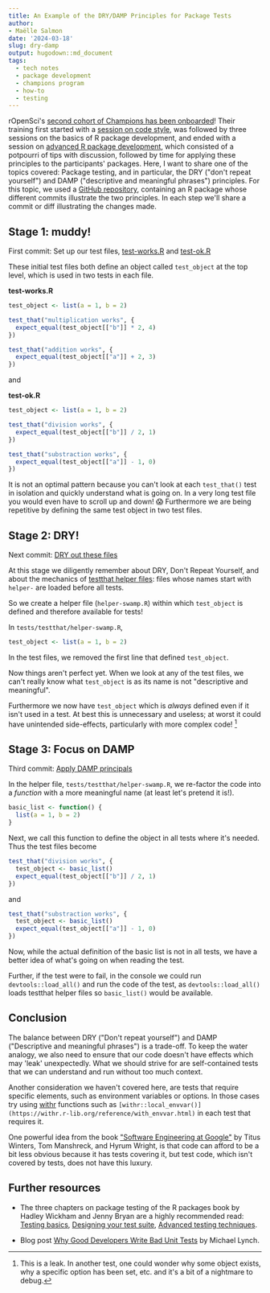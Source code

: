 ```yaml
---
title: An Example of the DRY/DAMP Principles for Package Tests 
author: 
- Maëlle Salmon
date: '2024-03-18'
slug: dry-damp
output: hugodown::md_document
tags:
  - tech notes
  - package development
  - champions program
  - how-to
  - testing
---
```


rOpenSci's [second cohort of Champions has been onboarded](/blog/2024/02/15/champions-program-champions-2024/)!
Their training first started with a [session on code style](/blog/2024/02/22/beautiful-code/), was followed by three sessions on the basics of R package development, and ended with a session on [advanced R package development](https://rpkgdev-rocket-2024.netlify.app/), which consisted of a potpourri of tips with discussion, followed by time for applying these principles to the participants' packages.
Here, I want to share one of the topics covered: Package testing, and in particular, the DRY ("don't repeat yourself") and DAMP ("descriptive and meaningful phrases") principles.
For this topic, we used a [GitHub repository](https://github.com/maelle/swamp), containing an R package whose different commits illustrate the two principles. In each step we'll share a commit or diff illustrating the changes made.

## Stage 1: muddy!

First commit: Set up our test files, [test-works.R](https://github.com/maelle/swamp/blob/c67cc053cafb2cc5f5125cbc745b2f392a84e3df/tests/testthat/test-works.R) and [test-ok.R](https://github.com/maelle/swamp/blob/c67cc053cafb2cc5f5125cbc745b2f392a84e3df/tests/testthat/test-ok.R)

These initial test files both define an object called `test_object` at the top level, which is used in two tests in each file.

**test-works.R**
```r
test_object <- list(a = 1, b = 2)

test_that("multiplication works", {
  expect_equal(test_object[["b"]] * 2, 4)
})

test_that("addition works", {
  expect_equal(test_object[["a"]] + 2, 3)
})
```

and

**test-ok.R**
```r
test_object <- list(a = 1, b = 2)

test_that("division works", {
  expect_equal(test_object[["b"]] / 2, 1)
})

test_that("substraction works", {
  expect_equal(test_object[["a"]] - 1, 0)
})
```

It is not an optimal pattern because you can't look at each `test_that()` test in isolation and quickly understand what is going on.
In a very long test file you would even have to scroll up and down! :scream:
Furthermore we are being repetitive by defining the same test object in two test files.

## Stage 2: DRY!

Next commit: [DRY out these files](https://github.com/maelle/swamp/commit/381f244f56f1837207f2150a7e76c70bd59c0422)

At this stage we diligently remember about DRY, Don't Repeat Yourself, and about the mechanics of [testthat helper files](https://blog.r-hub.io/2020/11/18/testthat-utility-belt/):
files whose names start with `helper-` are loaded before all tests.

So we create a helper file (`helper-swamp.R`) within which `test_object` is defined and therefore available for tests!

In `tests/testthat/helper-swamp.R`,

```r
test_object <- list(a = 1, b = 2)
```

In the test files, we removed the first line that defined `test_object`.

Now things aren't perfect yet. 
When we look at any of the test files, we can't really know what `test_object` is as its name is not "descriptive and meaningful".

Furthermore we now have `test_object` which is *always* defined even if it isn't used in a test. 
At best this is unnecessary and useless; at worst it could have unintended side-effects, particularly with more complex code! [^leak]

[^leak]: This is a leak. In another test, one could wonder why some object exists, why a specific option has been set, etc. and it's a bit of a nightmare to debug.


## Stage 3: Focus on DAMP

Third commit: [Apply DAMP principals](https://github.com/maelle/swamp/commit/9cc08937e1cabf112955004212e1d0bccf2ccda4)

In the helper file, `tests/testthat/helper-swamp.R`, we re-factor the code into a _function_ with a more meaningful name (at least let's pretend it is!).

```r
basic_list <- function() {
  list(a = 1, b = 2)
}
```
Next, we call this function to define the object in all tests where it's needed. 
Thus the test files become

```r
test_that("division works", {
  test_object <- basic_list()
  expect_equal(test_object[["b"]] / 2, 1)
})
```

and 


```r
test_that("substraction works", {
  test_object <- basic_list()
  expect_equal(test_object[["a"]] - 1, 0)
})
```

Now, while the actual definition of the basic list is not in all tests, we have a better idea of what's going on when reading the test.

Further, if the test were to fail, in the console we could run `devtools::load_all()` and run the code of the test, as `devtools::load_all()` loads testthat helper files so `basic_list()` would be available.


## Conclusion

The balance between DRY ("Don't repeat yourself") and DAMP ("Descriptive and meaningful phrases") is a trade-off.
To keep the water analogy, we also need to ensure that our code doesn't have effects which may 'leak' unexpectedly.
What we should strive for are self-contained tests that we can understand and run without too much context.

Another consideration we haven't covered here, are tests that require specific elements, such as environment variables or options. In those cases try using [withr](https://withr.r-lib.org/) functions such as `[withr::local_envvar()](https://withr.r-lib.org/reference/with_envvar.html)` in each test that requires it.

One powerful idea from the book ["Software Engineering at Google"](https://www.oreilly.com/library/view/software-engineering-at/9781492082781/) by Titus Winters, Tom Manshreck, and Hyrum Wright, is that code can afford to be a bit less obvious because it has tests covering it, but test code, which isn't covered by tests, does not have this luxury.


## Further resources

- The three chapters on package testing of the R packages book by Hadley Wickham and Jenny Bryan are a highly recommended read: [Testing basics](https://r-pkgs.org/testing-basics.html), [Designing your test suite](https://r-pkgs.org/testing-design.html), [Advanced testing techniques](https://r-pkgs.org/testing-advanced.html).

- Blog post [Why Good Developers Write Bad Unit Tests](https://mtlynch.io/good-developers-bad-tests/) by Michael Lynch.
